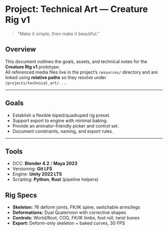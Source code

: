 # Project: Technical Art — Creature Rig v1

> “Make it simple, then make it beautiful.”

## Overview

This document outlines the goals, assets, and technical notes for the **Creature Rig v1** prototype.  
All referenced media files live in the project’s `resources/` directory and are linked using **relative paths** so they resolve under `/projects/technical_art/...`.

---

## Goals

- Establish a flexible biped/quadruped rig preset.
- Support export to engine with minimal baking.
- Provide an animator-friendly picker and control set.
- Document constraints, naming, and export rules.

---

## Tools

- DCC: **Blender 4.2** / **Maya 2023**
- Versioning: **Git LFS**
- Engine: **Unity 2022 LTS**
- Scripting: **Python**, **Rust** (pipeline helpers)

## Rig Specs

- **Skeleton:** 76 deform joints, FK/IK spine, switchable arms/legs
- **Deformations:** Dual Quaternion with corrective shapes
- **Controls:** World/Root, COG, FK/IK limbs, foot roll, twist bones
- **Export:** Deform-only skeleton + baked curves, 30 FPS
